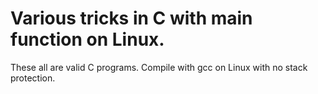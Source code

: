 # Various tricks in C with main function on Linux.
These all are valid C programs. Compile with gcc on Linux with no stack protection.
